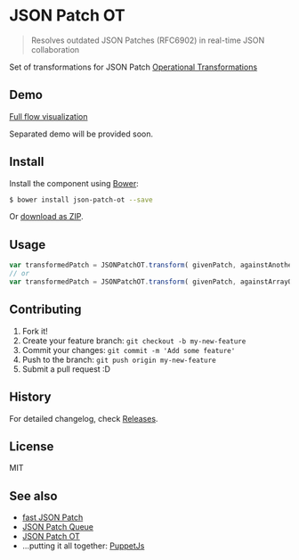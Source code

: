 # JSON Patch OT

> Resolves outdated JSON Patches (RFC6902) in real-time JSON collaboration

Set of transformations for JSON Patch [Operational Transformations](https://en.wikipedia.org/wiki/Operational_transformation)

## Demo

[Full flow visualization](http://tomalec.github.io/PuppetJs-operational-transformation/visualization.html)

Separated demo will be provided soon.

## Install

Install the component using [Bower](http://bower.io/):

```sh
$ bower install json-patch-ot --save
```

Or [download as ZIP](https://github.com/PuppetJs/JSON-Patch-OT/archive/master.zip).

## Usage

```javascript
var transformedPatch = JSONPatchOT.transform( givenPatch, againstAnotherPatch);
// or
var transformedPatch = JSONPatchOT.transform( givenPatch, againstArrayOfPatches);
```

## Contributing

1. Fork it!
2. Create your feature branch: `git checkout -b my-new-feature`
3. Commit your changes: `git commit -m 'Add some feature'`
4. Push to the branch: `git push origin my-new-feature`
5. Submit a pull request :D

## History

For detailed changelog, check [Releases](https://github.com/PuppetJs/JSON-Patch-OT/releases).

## License

MIT

## See also
- [fast JSON Patch](https://github.com/Starcounter-Jack/JSON-Patch)
- [JSON Patch Queue](https://github.com/PuppetJs/JSON-Patch-Queue)
- [JSON Patch OT](https://github.com/PuppetJs/JSON-Patch-OT)
- ...putting it all together: [PuppetJs](https://github.com/PuppetJs/PuppetJs)
